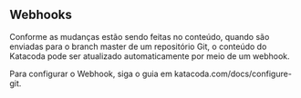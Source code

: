 ## Webhooks

Conforme as mudanças estão sendo feitas no conteúdo, quando são enviadas para o branch master de um repositório Git, o conteúdo do Katacoda pode ser atualizado automaticamente por meio de um webhook.

Para configurar o Webhook, siga o guia em katacoda.com/docs/configure-git.
